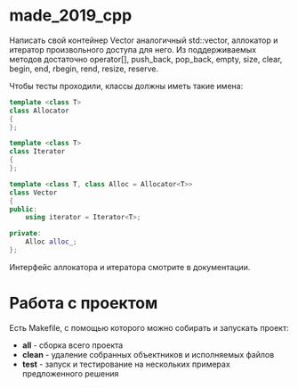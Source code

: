 # made_2019_cpp

Написать свой контейнер Vector аналогичный std::vector, аллокатор и итератор произвольного доступа для него. Из поддерживаемых методов достаточно operator[], push_back, pop_back, empty, size, clear, begin, end, rbegin, rend, resize, reserve.

Чтобы тесты проходили, классы должны иметь такие имена:

```c++
template <class T>
class Allocator
{
};

template <class T>
class Iterator
{
};

template <class T, class Alloc = Allocator<T>>
class Vector
{
public:
    using iterator = Iterator<T>;

private:
    Alloc alloc_;
};
```

Интерфейс аллокатора и итератора смотрите в документации.

# Работа с проектом

Есть Makefile, с помощью которого можно собирать и запускать проект:

- **all** - сборка всего проекта
- **clean** - удаление собранных объектников и исполняемых файлов
- **test** - запуск и тестирование на нескольких примерах предложенного решения



